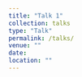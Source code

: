 ```yaml
---
title: "Talk 1"
collection: talks
type: "Talk"
permalink: /talks/
venue: ""
date: 
location: ""
---
```


